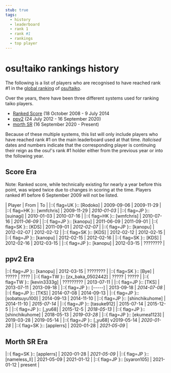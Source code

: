 ```yaml
---
stub: true
tags:
  - history
  - leaderboard
  - rank 1
  - rank #1
  - rankings
  - top player
---
```


# osu!taiko rankings history

The following is a list of players who are recognised to have reached rank #1 in the [global ranking](https://osu.ppy.sh/rankings/taiko/performance) of [osu!taiko](/wiki/Game_mode/osu!taiko).

Over the years, there have been three different systems used for ranking taiko players.
- [Ranked Score](/wiki/Gameplay/Score/Ranked_score) (18 October 2008 - 9 July 2014
- [ppv2](/wiki/Performance_points) (24 July 2012 - 16 September 2020)
- [morth SR](https://osu.ppy.sh/home/news/2020-09-15-changes-to-osutaiko-star-rating) (16 September 2020 - Present)

Because of these multiple systems, this list will only include players who have reached rank #1 on the main leaderboard used at that time. *Italicised* dates and numbers indicate that the corresponding player is continuing their reign as the osu!'s rank #1 holder either from the previous year or into the following year.

## Score Era

Note: Ranked score, while technically existing for nearly a year before this point, was wiped twice due to changes in scoring at the time. Players ranked #1 before 6 September 2009 will not be listed.

| Player | From | To |
|::{ flag=UK }:: [Rodoko] | 2009-09-06 | 2009-11-29 |
|::{ flag=HK }:: [wmfchris] | 2009-11-29 | *2010-01-03* |
|::{ flag=JP }:: [suinagi] | 2010-01-03 | 2010-07-16 |
|::{ flag=HK }:: [wmfchris] | 2010-07-16 | *2011-06-09* |
|::{ flag=JP }:: [kanopu] | 2011-06-09 | 2011-09-01 |
|::{ flag=SK }:: [KDS] | 2011-09-01 | *2012-02-07* |
|::{ flag=JP }:: [kanopu] | 2012-02-07 | 2012-02-12 |
|::{ flag=SK }:: [KDS] | 2012-02-12 | 2012-02-15 |
|::{ flag=JP }:: [kanopu] | 2012-02-15 | 2012-02-16 |
|::{ flag=SK }:: [KDS] | 2012-02-16 | 2012-03-15 |
|::{ flag=JP }:: [kanopu] | 2012-03-15 | ???????? |

## ppv2 Era 

|::{ flag=JP }:: [kanopu] | 2012-03-15 | ???????? |
|::{ flag=SK }:: [Bye] | ????? | ???? | 
|::{ flag=TW }:: [zx_baka_0502442] | ????? | ????? |
|::{ flag=TW }:: [kevin3333g] | ????????? | 2013-07-11 |
|::{ flag=JP }:: [TKS] | 2013-07-11 | 2013-09-18 |
|::{ flag=JP }:: [-----] | 2013-09-18 | *2014-07-08* |
|::{ flag=JP }:: [TKS] | 2014-07-08 | 2014-09-13 |
|::{ flag=JP }:: [sobatsuyu100] | 2014-09-13 | 2014-11-10 |
|::{ flag=JP }:: [shinchikuhome] | 2014-11-10 | *2015-07-14* |
|::{ flag=JP }:: [tasuke912] | 2015-07-14 | 2015-12-5 |
|::{ flag=JP }:: [_yu68] | 2015-12-5 | *2018-05-13* |
|::{ flag=JP }:: [shinchikuhome] | 2018-05-13 | *2019-03-28* |
|::{ flag=JP }:: [ekumea1123] | 2019-03-28 | 2019-05-14 |
|::{ flag=JP }:: [_yu68] v2019-05-14 | *2020-01-28* |
|::{ flag=SK }:: [applerrs] | 2020-01-28 | *2021-05-09* |

## Morth SR Era

|::{ flag=SK }:: [applerrs] | 2020-01-28 | *2021-05-09* |
|::{ flag=JP }:: [nameless_ll] | 2021-05-09 | 2021-01-12 |
|::{ flag=JP }:: [syaron105] | 2021-01-12 | present |
